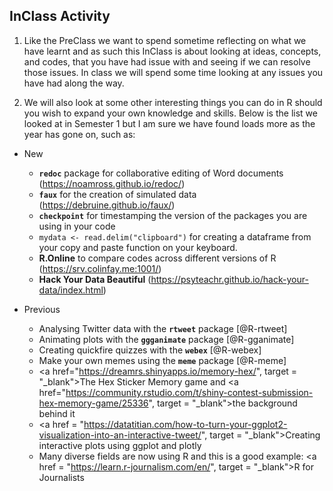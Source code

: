 
## InClass Activity

1. Like the PreClass we want to spend sometime reflecting on what we have learnt and as such this InClass is about looking at ideas, concepts, and codes, that you have had issue with and seeing if we can resolve those issues. In class we will spend some time looking at any issues you have had along the way.

2. We will also look at some other interesting things you can do in R should you wish to expand your own knowledge and skills. Below is the list we looked at in Semester 1 but I am sure we have found loads more as the year has gone on, such as:

* New

     - **`redoc`** package for collaborative editing of Word documents (https://noamross.github.io/redoc/)
     - **`faux`** for the creation of simulated data (https://debruine.github.io/faux/)
     - **`checkpoint`** for timestamping the version of the packages you are using in your code
     - `mydata <- read.delim("clipboard")` for creating a dataframe from your copy and paste function on your keyboard.
     - **R.Online** to compare codes across different versions of R (https://srv.colinfay.me:1001/)
     - **Hack Your Data Beautiful** (https://psyteachr.github.io/hack-your-data/index.html)

* Previous

     - Analysing Twitter data with the **`rtweet`** package [@R-rtweet]
     - Animating plots with the **`ggganimate`** package [@R-gganimate]
     - Creating quickfire quizzes with the **`webex`** [@R-webex]
     - Make your own memes using the **`meme`** package [@R-meme]
     - <a href="https://dreamrs.shinyapps.io/memory-hex/", target = "_blank">The Hex Sticker Memory game</a> and <a href="https://community.rstudio.com/t/shiny-contest-submission-hex-memory-game/25336", target = "_blank">the background behind it</a>
     - <a href = "https://datatitian.com/how-to-turn-your-ggplot2-visualization-into-an-interactive-tweet/", target = "_blank">Creating interactive plots using ggplot and plotly</a>
     - Many diverse fields are now using R and this is a good example: <a href = "https://learn.r-journalism.com/en/", target = "_blank">R for Journalists</a>
